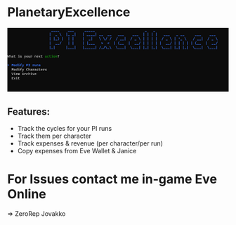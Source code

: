 # PlanetaryExcellence

![Image](Docs/toolheader.png)

## Features:
- Track the cycles for your PI runs
- Track them per character
- Track expenses & revenue (per character/per run)
- Copy expenses from Eve Wallet & Janice

# For Issues contact me in-game Eve Online
=> ZeroRep Jovakko

